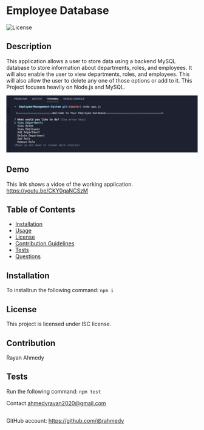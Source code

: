 # Employee Database 
      
    
![License](https://img.shields.io/badge/License-ISC-blue.svg)
## Description 
This application allows a user to store data using a backend MySQL database to store information about departments, roles, and employees. It will also enable the user to view departments, roles, and employees. This will also allow the user to delete any one of those options or add to it. This Project focuses heavily on Node.js and MySQL.

![](assets/demo.png)

## Demo
This link shows a vidoe of the working application.   
https://youtu.be/CKY0qaNCSzM

## Table of Contents
* [Installation](#installation)
* [Usage](#usage)
* [License](#license)
* [Contribution Guidelines](#contribution-guidelines)
* [Tests](#tests)
* [Questions](#questions)
## Installation
To installrun the following command:
``` npm i ```
## License
This project is licensed under ISC license.
## Contribution 
Rayan Ahmedy 
## Tests
Run the following command:
``` npm test ```


Contact ahmedyrayan2020@gmail.com
##
GitHub account:  https://github.com/@rahmedy

